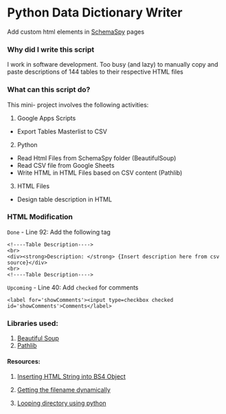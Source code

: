 # Python Data Dictionary Writer
Add custom html elements in [SchemaSpy](http://schemaspy.sourceforge.net/) pages

### Why did I write this script
I work in software development. Too busy (and lazy) to manually copy and paste descriptions of 144 tables to their respective HTML files

### What can this script do?

This mini- project involves the following activities:

1. Google Apps Scripts
- Export Tables Masterlist to CSV
2. Python
- Read Html Files from SchemaSpy folder (BeautifulSoup)
- Read CSV file from Google Sheets
- Write HTML in HTML Files based on CSV content (Pathlib)
3. HTML Files
- Design table description in HTML


### HTML Modification

`Done` - Line 92: Add the following tag

```
<!----Table Description---->
<br>
<div><strong>Description: </strong> {Insert description here from csv source}</div>
<br>
<!----Table Description---->
```

`Upcoming` - Line 40: Add `checked` for comments

```
<label for='showComments'><input type=checkbox checked id='showComments'>Comments</label>
```

### Libraries used:

1. [Beautiful Soup](https://www.crummy.com/software/BeautifulSoup/)
2. [Pathlib](https://docs.python.org/3/library/pathlib.html)

#### Resources:

1. [Inserting HTML String into BS4 Object](https://stackoverflow.com/questions/31229981/insert-html-string-into-beautifulsoup-object)

2. [Getting the filename dynamically](https://stackoverflow.com/questions/678236/how-to-get-the-filename-without-the-extension-from-a-path-in-python)

3. [Looping directory using python]( https://stackoverflow.com/questions/10377998/how-can-i-iterate-over-files-in-a-given-directory)
